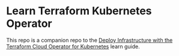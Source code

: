 # Learn Terraform Kubernetes Operator

This repo is a companion repo to the [Deploy Infrastructure with the Terraform Cloud Operator for Kubernetes](https://learn.hashicorp.com/tutorials/terraform/kubernetes-operator?utm_source=WEBSITE&utm_medium=GITHUB)  learn guide.